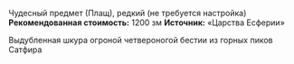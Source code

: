 Чудесный предмет (Плащ), редкий (не требуется настройка)
**Рекомендованная стоимость:** 1200 зм
**Источник:** «Царства Есферии»

Выдубленная шкура огроной четвероногой бестии из горных пиков Сатфира 